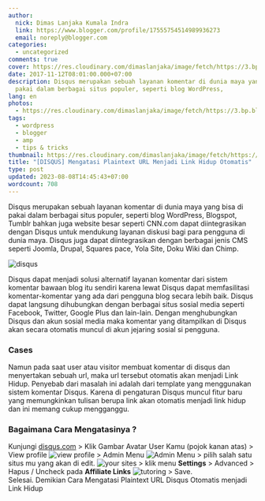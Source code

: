 ```yaml
---
author:
  nick: Dimas Lanjaka Kumala Indra
  link: https://www.blogger.com/profile/17555754514989936273
  email: noreply@blogger.com
categories:
  - uncategorized
comments: true
cover: https://res.cloudinary.com/dimaslanjaka/image/fetch/https://3.bp.blogspot.com/-F0nPVJldBjc/Wc5TIDQtjqI/AAAAAAAAFh0/WFawWHriTBwCX2_jw9jBn_F6jp0Bole4wCLcBGAs/s1600/Mengatasi+Tulisan+Link+yang+Otomatis+Menjadi+Link+Hidup.jpg
date: 2017-11-12T08:01:00.000+07:00
description: Disqus merupakan sebuah layanan komentar di dunia maya yang bisa di
  pakai dalam berbagai situs populer, seperti blog WordPress,
lang: en
photos:
  - https://res.cloudinary.com/dimaslanjaka/image/fetch/https://3.bp.blogspot.com/-F0nPVJldBjc/Wc5TIDQtjqI/AAAAAAAAFh0/WFawWHriTBwCX2_jw9jBn_F6jp0Bole4wCLcBGAs/s1600/Mengatasi+Tulisan+Link+yang+Otomatis+Menjadi+Link+Hidup.jpg
tags:
  - wordpress
  - blogger
  - amp
  - tips & tricks
thumbnail: https://res.cloudinary.com/dimaslanjaka/image/fetch/https://3.bp.blogspot.com/-F0nPVJldBjc/Wc5TIDQtjqI/AAAAAAAAFh0/WFawWHriTBwCX2_jw9jBn_F6jp0Bole4wCLcBGAs/s1600/Mengatasi+Tulisan+Link+yang+Otomatis+Menjadi+Link+Hidup.jpg
title: "[DISQUS] Mengatasi Plaintext URL Menjadi Link Hidup Otomatis"
type: post
updated: 2023-08-08T14:45:43+07:00
wordcount: 708
---
```


<p>    Disqus merupakan sebuah layanan komentar di dunia maya yang bisa di pakai     dalam berbagai situs populer, seperti blog WordPress, Blogspot, Tumblr     bahkan juga website besar seperti CNN.com dapat diintegrasikan dengan     Disqus untuk mendukung layanan diskusi bagi para pengguna di dunia maya.     Disqus juga dapat diintegrasikan dengan berbagai jenis CMS seperti Joomla,     Drupal, Squares pace, Yola Site, Doku Wiki dan Chimp. </p><img src="https://res.cloudinary.com/dimaslanjaka/image/fetch/https://3.bp.blogspot.com/-F0nPVJldBjc/Wc5TIDQtjqI/AAAAAAAAFh0/WFawWHriTBwCX2_jw9jBn_F6jp0Bole4wCLcBGAs/s1600/Mengatasi+Tulisan+Link+yang+Otomatis+Menjadi+Link+Hidup.jpg" title="disqus" alt="disqus" class="w3-image"><p>    Disqus dapat menjadi solusi alternatif layanan komentar dari sistem     komentar bawaan blog itu sendiri karena lewat Disqus dapat memfasilitasi     komentar-komentar yang ada dari pengguna blog secara lebih baik. Disqus     dapat langsung dihubungkan dengan berbagai situs sosial media seperti     Facebook, Twitter, Google Plus dan lain-lain. Dengan menghubungkan Disqus     dan akun sosial media maka komentar yang ditampilkan di Disqus akan secara     otomatis muncul di akun jejaring sosial si pengguna. </p><h3>Cases</h3><p>Namun pada saat user atau visitor membuat komentar di disqus dan menyertakan sebuah url, maka url tersebut otomatis akan menjadi Link Hidup. Penyebab dari masalah ini adalah dari template yang menggunakan sistem komentar Disqus. Karena di pengaturan Disqus muncul fitur baru yang memungkinkan tulisan berupa link akan otomatis menjadi link hidup dan ini memang cukup mengganggu. </p><h3>Bagaimana Cara Mengatasinya ?</h3><div class="w3-panel w3-light-grey">Kunjungi <a href="http://disqus.com" title="disqus" class="" rel="noopener noreferer nofollow">disqus.com</a> &gt; Klik Gambar Avatar User Kamu (pojok kanan atas) &gt; View profile <img src="https://res.cloudinary.com/dimaslanjaka/image/fetch/https://4.bp.blogspot.com/-ZeAJGRdAh4g/Wc5RIU6daUI/AAAAAAAAFhs/3xp-52zMfHY5N3GKUA4qDo1a7NQWn1YjQCLcBGAs/s1600/Mengatasi+Tulisan+Link+yang+Otomatis+Menjadi+Link+Hidup+1.png" title="view profile"> &gt; Admin Menu <img src="http://res.cloudinary.com/dimaslanjaka/image/fetch/https://2.bp.blogspot.com/-xDPkwtd51D4/Wc5RICKV45I/AAAAAAAAFhk/fnGPsXuHyXsP2yXrENQit0_Twqqxuxf2ACLcBGAs/s1600/Mengatasi+Tulisan+Link+yang+Otomatis+Menjadi+Link+Hidup+2.png" title="Admin Menu"> &gt; pilih salah satu situs mu yang akan di edit. <img src="https://res.cloudinary.com/dimaslanjaka/image/fetch/https://1.bp.blogspot.com/-aVRi7HdE0V4/Wc5RIaaOUuI/AAAAAAAAFho/fNPqvl6cB707uDLrZLKFSGDo_4R7QNrFgCLcBGAs/s1600/Mengatasi+Tulisan+Link+yang+Otomatis+Menjadi+Link+Hidup+3.png" title="your sites"> &gt; klik menu <b>Settings</b> &gt; Advanced &gt; Hapus / Uncheck pada <b>Affiliate Links</b> <img src="https://res.cloudinary.com/dimaslanjaka/image/fetch/https://2.bp.blogspot.com/-hxz3EDzioLA/Wc5SG3EO9nI/AAAAAAAAFhw/Mt1oOIBxBLQ0IAUqXGz3ePx6W5WlgSNOgCLcBGAs/s1600/Mengatasi+Tulisan+Link+yang+Otomatis+Menjadi+Link+Hidup+4.png" title="tutoring"> &gt; Save. </div>Selesai. Demikian Cara Mengatasi Plaintext URL Disqus Otomatis menjadi Link Hidup